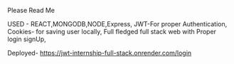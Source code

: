 Please Read Me

USED - REACT,MONGODB,NODE,Express,
JWT-For proper Authentication,
Cookies- for saving user locally,
Full fledged full stack web with Proper login signUp,

Deployed- https://jwt-internship-full-stack.onrender.com/login
